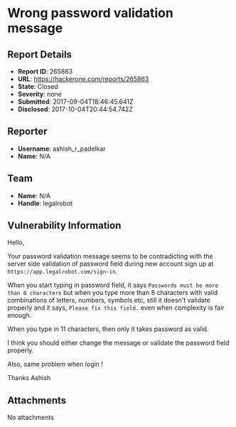 # Wrong password validation message

## Report Details
- **Report ID**: 265863
- **URL**: https://hackerone.com/reports/265863
- **State**: Closed
- **Severity**: none
- **Submitted**: 2017-09-04T18:46:45.641Z
- **Disclosed**: 2017-10-04T20:44:54.742Z

## Reporter
- **Username**: ashish_r_padelkar
- **Name**: N/A

## Team
- **Name**: N/A
- **Handle**: legalrobot

## Vulnerability Information
Hello,

Your password validation message seems to be contradicting with the server side validation of password field during new account sign up at `https://app.legalrobot.com/sign-in`.

When you start typing in password field, it says `Passwords must be more than 8 characters` but when you type more than 8 characters with valid combinations of letters, numbers, symbols etc, still it doesn't validate properly and it says, `Please fix this field.` even when  complexity is fair enough.

When you type in 11 characters, then only it takes password as valid.

I think you should either change the message or validate the password field properly.

Also, same problem when login !

Thanks
Ashish

## Attachments
No attachments
